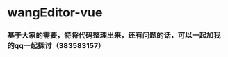 # wangEditor-vue
### 基于大家的需要，特将代码整理出来，还有问题的话，可以一起加我的qq一起探讨（383583157）

<template>
		<div id="editor" >
			<div v-html='box.environmental_certification'></div>
		</div>
</template>
<script>
	import wangeditor  from 'wangeditor';
	export default{
		data(){
			return{
				editor:'',

            }
		},
		mounted:function(){
			// 获取七牛
			this.get_qiniu();
		},
		methods:{
			upload_imgs:function(){
				this.editor = new wangeditor('#editor');
				this.editor.customConfig.menus = [
					'head',  // 标题
					'bold',  // 粗体
					'italic',  // 斜体
					'underline',  // 下划线
					'strikeThrough',  // 删除线
					'foreColor',  // 文字颜色
					'backColor',  // 背景颜色
					'link',  // 插入链接
					'list',  // 列表
					'justify',  // 对齐方式
					'quote',  // 引用
					// 'emoticon',  // 表情
					'image',  // 插入图片
					'table',  // 表格
					'video',  // 插入视频
					// 'code',  // 插入代码
					'undo',  // 撤销
					'redo'  // 重复
				]
				// 这里用的是七牛华南的服务器
				this.editor.customConfig.uploadImgServer = 'http://up-z0.qiniu.com'
				// 这个地方是禁止网络上传tab
				this.editor.customConfig.showLinkImg = false;
				// 这个地方是显示上传本地图片的tab
				this.editor.customConfig.uploadFileName = 'file'
				// 这里显示的是用户标识token
				this.editor.customConfig.uploadImgParams = { token: this.qiniu_token }
				var that = this;
				this.editor.customConfig.uploadImgHooks = {
					before: function (xhr, editor, files) {
						 // 在这里你可以写一些loading什么之类的
						console.log('before',xhr,editor,files);
					},
				 	success: function (xhr, editor, result) {
						 // 在这里你可以写一些上传成功的提示
					},
					fail: function (xhr, editor, result) {
						 // 这里可以写一些上传错误的提示
				 	},
					error: function (xhr, editor) {
						// 图片上传出错时触发
					},
					timeout: function (xhr, editor) {
						 // 图片上传超时
					},
					customInsert: function (insertImg, result, editor) {
						// 这个hash就是我前面说的key值啦
						var url = that.img_url+result.hash;
						insertImg(url)
						console.log('customInsert',insertImg,result,editor);
						// result 必须是一个 JSON 格式字符串！！！否则报错
					}
			 	}
				this.editor.create();
			},
			get_qiniu:function(){
              var that = this;
              $.ajax({
                type : "GET",
                url :"这里写你的请求链接",
                success : function(result) {
                  var res = JSON.parse(result);
                  if(res.state=='0001'){
                  	  // 这个是后台返回给我的链接到时候我上传到七牛会的得到一个Key,这个链接的作用就是这个
                  		that.img_url=res.result.BucketDomain;
                       // 因为我这边的业务逻辑是需要区分用户的所以需要需要记录后台的token
                       that.qiniu_token=res.result.token;
                      //因为一些奇葩操作导致重新实例（导致在编辑器里面出现一个编辑器，很恶心啊）所以当检测之前的那个实例
					   if(that.editor!=''){that.editor.destory();}
					    // 这里初始化上传图片那个功能
	                   that.upload_imgs();
                 }else{
                    console.log('unknown problems');
                 }

            }
              })
			}
		}
	}
</script>
<style scoped>
</style>